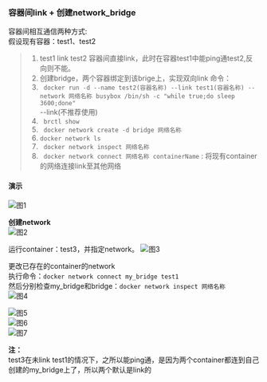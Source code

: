 ### 容器间link + 创建network_bridge  

容器间相互通信两种方式:   
假设现有容器：test1、test2  
>1. test1 link test2 容器间直接link，此时在容器test1中能ping通test2,反向则不能。  
>2. 创建bridge，两个容器绑定到该brige上，实现双向link
命令：
>1. ` docker run -d --name test2(容器名称) --link test1(容器名称) --network 网络名称 busybox /bin/sh -c "while true;do sleep 3600;done"`  
     --link(不推荐使用)
>2. ` brctl show`  
>3. ` docker network create -d bridge 网络名称`  
>4. ` docker network ls `  
>5. ` docker network inspect 网络名称`  
>6. ` docker network connect 网络名称 containerName` : 将现有container的网络连接link至其他网络  
 
#### 演示  
![图1](https://github.com/momokanni/docker/blob/master/piture/link_1.png "图1：--link")  

**创建network**  
![图2](https://github.com/momokanni/docker/blob/master/piture/link_2.png "图2：docker network create -d bridge 网络名称")  

运行container：test3，并指定network。
![图3](https://github.com/momokanni/docker/blob/master/piture/link_3.png "图3：docker network inspect 网络名称")  

更改已存在的container的network  
执行命令：`docker network connect my_bridge test1`  
然后分别检查my_bridge和bridge：`docker network inspect 网络名称`  
![图4](https://github.com/momokanni/docker/blob/master/piture/link_4.png "图4: docker network inspect my_bridge")  

![图5](https://github.com/momokanni/docker/blob/master/piture/link_5.png "图5: docker network inspect bridge")  
![图6](https://github.com/momokanni/docker/blob/master/piture/link_6.png "图6：test1有两个端口一个采用bridge网段，另一个为my_bridge网段")  
![图7](https://github.com/momokanni/docker/blob/master/piture/link_7.png "图7: ")  


**注：**  
     test3在未link test1的情况下，之所以能ping通，是因为两个container都连到自己创建的my_bridge上了，所以两个默认是link的 
     





